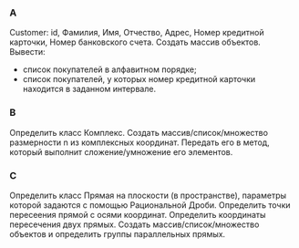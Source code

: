 ### A
Customer: id, Фамилия, Имя, Отчество, Адрес, Номер кредитной карточки,
Номер банковского счета.
Создать массив объектов. Вывести:
* список покупателей в алфавитном порядке;
* список покупателей, у которых номер кредитной карточки находится в заданном интервале.
### B
Определить класс Комплекс. Создать массив/список/множество размерности n из комплексных координат. Передать его в метод, который выполнит
сложение/умножение его элементов.
### C
Определить класс Прямая на плоскости (в пространстве), параметры которой задаются с помощью Рациональной Дроби. Определить точки пересеения прямой с осями координат. Определить координаты пересечения
двух прямых. Создать массив/список/множество объектов и определить
группы параллельных прямых.
